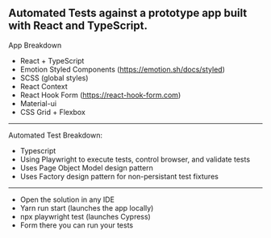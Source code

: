 Automated Tests against a prototype app built with React and TypeScript.
---
App Breakdown
* React + TypeScript
* Emotion Styled Components (https://emotion.sh/docs/styled)
* SCSS (global styles)
* React Context
* React Hook Form (https://react-hook-form.com)
* Material-ui
* CSS Grid + Flexbox
---
Automated Test Breakdown:
* Typescript
* Using Playwright to execute tests, control browser, and validate tests
* Uses Page Object Model design pattern
* Uses Factory design pattern for non-persistant test fixtures
---
* Open the solution in any IDE
* Yarn run start (launches the app locally)
* npx playwright test (launches Cypress)
* Form there you can run your tests
